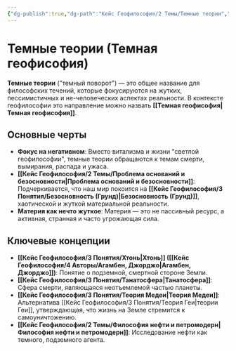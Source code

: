 ```yaml
---
{"dg-publish":true,"dg-path":"Кейс Геофилософия/2 Темы/Темные теории","permalink":"/kejs-geofilosofiya/2-temy/temnye-teorii/"}
---
```


# Темные теории (Темная геофисофия)

**Темные теории** ("темный поворот") — это общее название для философских течений, которые фокусируются на жутких, пессимистичных и не-человеческих аспектах реальности. В контексте геофилософии это направление можно назвать **[[Темная геофисофия\|Темная геофисофия]]**.

## Основные черты
- **Фокус на негативном**: Вместо витализма и жизни "светлой геофилософии", темные теории обращаются к темам смерти, вымирания, распада и ужаса.
- **[[Кейс Геофилософия/2 Темы/Проблема оснований и безосновности\|Проблема оснований и безосновности]]**: Подчеркивается, что наш мир покоится на **[[Кейс Геофилософия/3 Понятия/Безосновность (Грунд)\|Безосновность (Грунд)]]**, хаотической и жуткой материальной реальности.
- **Материя как нечто жуткое**: Материя — это не пассивный ресурс, а активная, странная и часто угрожающая сила.

## Ключевые концепции
- **[[Кейс Геофилософия/3 Понятия/Хтонь\|Хтонь]] ([[Кейс Геофилософия/4 Авторы/Агамбен, Джорджо\|Агамбен, Джорджо]])**: Понятие о подземной, смертной стороне Земли.
- **[[Кейс Геофилософия/3 Понятия/Танатосфера\|Танатосфера]]**: Сфера смерти, являющаяся неотъемлемой частью планеты.
- **[[Кейс Геофилософия/3 Понятия/Теория Медеи\|Теория Медеи]]**: Альтернатива [[Кейс Геофилософия/3 Понятия/Теория Геи\|теории Геи]], утверждающая, что жизнь на Земле стремится к самоуничтожению.
- **[[Кейс Геофилософия/2 Темы/Философия нефти и петромодерн\|Философия нефти и петромодерн]]**: Исследование нефти как темного, подземного агента.